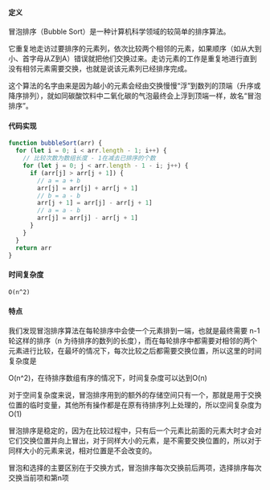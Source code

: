 #### 定义

冒泡排序（Bubble Sort）是一种计算机科学领域的较简单的排序算法。

它重复地走访过要排序的元素列，依次比较两个相邻的元素，如果顺序（如从大到小、首字母从Z到A）错误就把他们交换过来。走访元素的工作是重复地进行直到没有相邻元素需要交换，也就是说该元素列已经排序完成。

这个算法的名字由来是因为越小的元素会经由交换慢慢“浮”到数列的顶端（升序或降序排列），就如同碳酸饮料中二氧化碳的气泡最终会上浮到顶端一样，故名“冒泡排序”。

#### 代码实现

```javascript
function bubbleSort(arr) {
  for (let i = 0; i < arr.length - 1; i++) {
    // 比较次数为数组长度 - 1在减去已排序的个数
    for (let j = 0; j < arr.length - 1 - i; j++) {
      if (arr[j] > arr[j + 1]) {
        // a = a + b
        arr[j] = arr[j] + arr[j + 1]
        // b = a - b
        arr[j + 1] = arr[j] - arr[j + 1]
        // a = a - b
        arr[j] = arr[j] - arr[j + 1]
      }
    }
  }
  return arr
}
```

#### 时间复杂度

```markdown
O(n^2)
```

#### 特点

我们发现冒泡排序算法在每轮排序中会使一个元素排到一端，也就是最终需要 n-1 轮这样的排序（n 为待排序的数列的长度），而在每轮排序中都需要对相邻的两个元素进行比较，在最坏的情况下，每次比较之后都需要交换位置，所以这里的时间复杂度是

O(n^2)，在待排序数组有序的情况下，时间复杂度可以达到O(n)

对于空间复杂度来说，冒泡排序用到的额外的存储空间只有一个，那就是用于交换位置的临时变量，其他所有操作都是在原有待排序列上处理的，所以空间复杂度为O(1)

冒泡排序是稳定的，因为在比较过程中，只有后一个元素比前面的元素大时才会对它们交换位置并向上冒出，对于同样大小的元素，是不需要交换位置的，所以对于同样大小的元素来说，相对位置是不会改变的。

冒泡和选择的主要区别在于交换方式，冒泡排序每次交换前后两项，选择排序每次交换当前项和第n项
